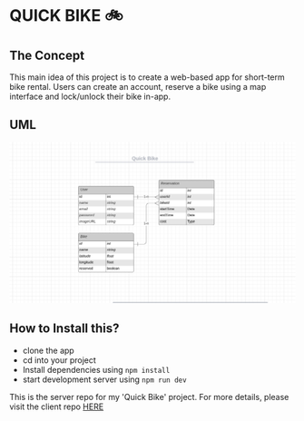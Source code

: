 # QUICK BIKE :bike:

## The Concept

This main idea of this project is to create a web-based app for short-term bike rental. Users can create an account, reserve a bike using a map interface and lock/unlock their bike in-app.

## UML
![UML](https://github.com/anpospisil/quick-bike-client/blob/development/attachments/qb-uml.png)

## How to Install this?

- clone the app
- cd into your project
- Install dependencies using `npm install`
- start development server using `npm run dev`

This is the server repo for my 'Quick Bike' project. For more details, please visit the client repo [HERE](https://github.com/anpospisil/quick-bike-client)
